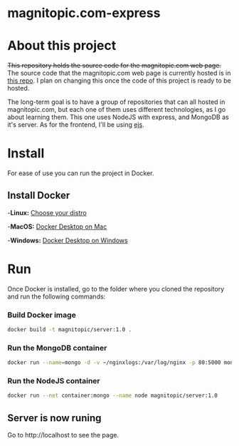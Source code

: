 # magnitopic.com-express
# About this project
~~This repository holds the source code for the magnitopic.com web page.~~
The source code that the magnitopic.com web page is currently hosted is in [this repo](https://github.com/magnitopic/magnitopic.com-JAMStack). I plan on changing this once the code of this project is ready to be hosted.


The long-term goal is to have a group of repositories that can all hosted in magnitopic.com, but each one of them uses different technologies, as I go about learning them. This one uses NodeJS with express, and MongoDB as it's server. As for the frontend, I'll be using [ejs](https://www.npmjs.com/package/ejs).
# Install
For ease of use you can run the project in Docker.
## Install Docker
-**Linux:** [Choose your distro](https://docs.docker.com/engine/install/#server)

-**MacOS:** [Docker Desktop on Mac](https://docs.docker.com/docker-for-mac/install/)

-**Windows:** [Docker Desktop on Windows](https://docs.docker.com/docker-for-windows/install/)
# Run
Once Docker is installed, go to the folder where you cloned the repository and run the following commands:
### Build Docker image
```bash
docker build -t magnitopic/server:1.0 .
```
### Run the MongoDB container
```bash
docker run --name=mongo -d -v ~/nginxlogs:/var/log/nginx -p 80:5000 mongo
```
### Run the NodeJS container
```bash
docker run --net container:mongo --name node magnitopic/server:1.0
```
## Server is now runing
Go to http://localhost to see the page.